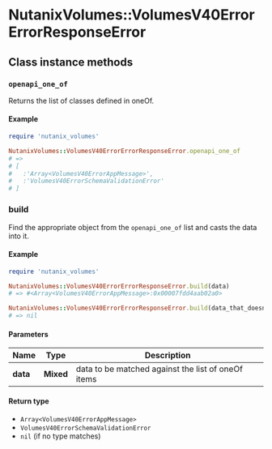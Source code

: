 # NutanixVolumes::VolumesV40ErrorErrorResponseError

## Class instance methods

### `openapi_one_of`

Returns the list of classes defined in oneOf.

#### Example

```ruby
require 'nutanix_volumes'

NutanixVolumes::VolumesV40ErrorErrorResponseError.openapi_one_of
# =>
# [
#   :'Array<VolumesV40ErrorAppMessage>',
#   :'VolumesV40ErrorSchemaValidationError'
# ]
```

### build

Find the appropriate object from the `openapi_one_of` list and casts the data into it.

#### Example

```ruby
require 'nutanix_volumes'

NutanixVolumes::VolumesV40ErrorErrorResponseError.build(data)
# => #<Array<VolumesV40ErrorAppMessage>:0x00007fdd4aab02a0>

NutanixVolumes::VolumesV40ErrorErrorResponseError.build(data_that_doesnt_match)
# => nil
```

#### Parameters

| Name | Type | Description |
| ---- | ---- | ----------- |
| **data** | **Mixed** | data to be matched against the list of oneOf items |

#### Return type

- `Array<VolumesV40ErrorAppMessage>`
- `VolumesV40ErrorSchemaValidationError`
- `nil` (if no type matches)

